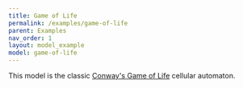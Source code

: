```yaml
---
title: Game of Life
permalink: /examples/game-of-life
parent: Examples
nav_order: 1
layout: model_example
model: game-of-life
---
```


This model is the classic [Conway's Game of Life][game-of-life] cellular automaton.

[game-of-life]: https://en.wikipedia.org/wiki/Conway%27s_Game_of_Life